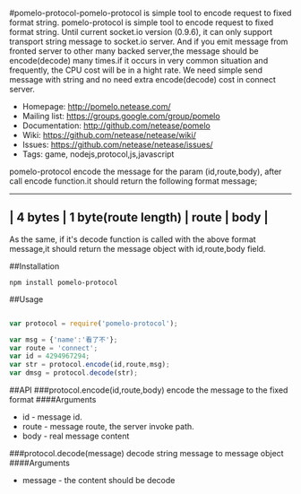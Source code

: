 #pomelo-protocol-pomelo-protocol is simple tool to encode request to fixed format string.
pomelo-protocol is simple tool to encode request to fixed format string.
Until current socket.io  version (0.9.6), it can only support transport string
message to socket.io server. And if you emit message from fronted server to
other many backed server,the message should be encode(decode) many times.if it
occurs in very common situation and frequently, the CPU cost will be in a hight
rate. We need simple send message with string and no need extra encode(decode)
cost in connect server. 

 * Homepage: <http://pomelo.netease.com/> 
 * Mailing list: <https://groups.google.com/group/pomelo>
 * Documentation: <http://github.com/netease/pomelo>
 * Wiki: <https://github.com/netease/netease/wiki/>
 * Issues: <https://github.com/netease/netease/issues/>
 * Tags: game, nodejs,protocol,js,javascript 

pomelo-protocol encode the message for the param (id,route,body), after call
encode function.it should return the following format message;

-------------------------------------------------
| 4 bytes | 1 byte(route length) | route | body |
-------------------------------------------------

As the same, if it's decode function is called with the above format
message,it should return the message object with id,route,body field.


##Installation
```
npm install pomelo-protocol
```

##Usage
``` javascript

var protocol = require('pomelo-protocol');

var msg = {'name':'看了不'};
var route = 'connect';
var id = 4294967294;
var str = protocol.encode(id,route,msg);
var dmsg = protocol.decode(str);


``` 

##API
###protocol.encode(id,route,body)
encode the message to the fixed format
####Arguments
+ id - message id. 
+ route - message route, the server invoke path. 
+ body -  real message content 

###protocol.decode(message)
decode string message to message object
####Arguments
+ message - the content should be decode
